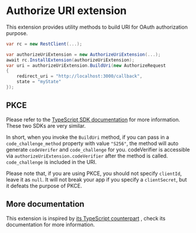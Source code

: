 # Authorize URI extension

This extension provides utility methods to build URI for OAuth authorization purpose.

```cs
var rc = new RestClient(...);

var authorizeUriExtension = new AuthorizeUriExtension(...);
await rc.InstallExtension(authorizeUriExtension);
var uri = authorizeUriExtension.BuildUri(new AuthorizeRequest
{
    redirect_uri = "http://localhost:3000/callback",
    state = "myState"
});
```

## PKCE

Please refer to
the [TypeScript SDK documentation](https://github.com/ringcentral/ringcentral-extensible/tree/master/packages/extensions/authorize-uri#pkce)
for more information. These two SDKs are very similar.

In short, when you invoke the `BuildUri` method, if you can pass in a `code_challenge_method` property with
value `"S256"`, the method will auto generate `codeVerifer` and `code_challenge` for you. codeVerifier is accessible
via `authorizeUriExtension.codeVerifier` after the method is called. `code_challenge` is included in the URI.

Please note that, if you are using PKCE, you should not specify `clientId`, leave it as `null`. 
It will not break your app if you specify a `clientSecret`, but it defeats the purpose of PKCE.

## More documentation

This extension is inspired
by [its TypeScript counterpart](https://github.com/ringcentral/ringcentral-extensible/tree/master/packages/extensions/authorize-uri)
, check its documentation for more information.
